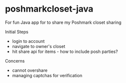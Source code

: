 # poshmarkcloset-java
For fun Java app for to share my Poshmark closet sharing

Initial Steps 
- login to account
- navigate to owner's closet
- hit share api for items - how to include posh parties? 

Concerns
- cannot overshare 
- managing captchas for verification 
